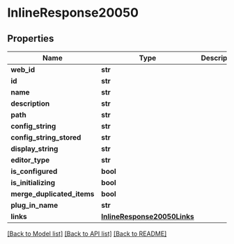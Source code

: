 # InlineResponse20050

## Properties
Name | Type | Description | Notes
------------ | ------------- | ------------- | -------------
**web_id** | **str** |  | [optional] 
**id** | **str** |  | [optional] 
**name** | **str** |  | [optional] 
**description** | **str** |  | [optional] 
**path** | **str** |  | [optional] 
**config_string** | **str** |  | [optional] 
**config_string_stored** | **str** |  | [optional] 
**display_string** | **str** |  | [optional] 
**editor_type** | **str** |  | [optional] 
**is_configured** | **bool** |  | [optional] 
**is_initializing** | **bool** |  | [optional] 
**merge_duplicated_items** | **bool** |  | [optional] 
**plug_in_name** | **str** |  | [optional] 
**links** | [**InlineResponse20050Links**](InlineResponse20050Links.md) |  | [optional] 

[[Back to Model list]](../README.md#documentation-for-models) [[Back to API list]](../README.md#documentation-for-api-endpoints) [[Back to README]](../README.md)



